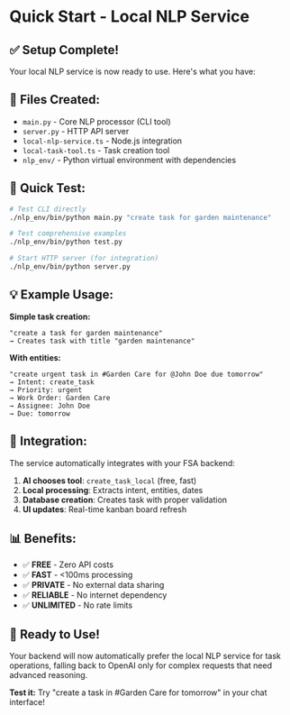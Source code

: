 # Quick Start - Local NLP Service

## ✅ Setup Complete!

Your local NLP service is now ready to use. Here's what you have:

## 📁 Files Created:
- `main.py` - Core NLP processor (CLI tool)
- `server.py` - HTTP API server
- `local-nlp-service.ts` - Node.js integration
- `local-task-tool.ts` - Task creation tool
- `nlp_env/` - Python virtual environment with dependencies

## 🚀 Quick Test:

```bash
# Test CLI directly
./nlp_env/bin/python main.py "create task for garden maintenance"

# Test comprehensive examples
./nlp_env/bin/python test.py

# Start HTTP server (for integration)
./nlp_env/bin/python server.py
```

## 💡 Example Usage:

**Simple task creation:**
```
"create a task for garden maintenance"
→ Creates task with title "garden maintenance"
```

**With entities:**
```
"create urgent task in #Garden Care for @John Doe due tomorrow"
→ Intent: create_task
→ Priority: urgent
→ Work Order: Garden Care
→ Assignee: John Doe
→ Due: tomorrow
```

## 🔧 Integration:

The service automatically integrates with your FSA backend:

1. **AI chooses tool**: `create_task_local` (free, fast)
2. **Local processing**: Extracts intent, entities, dates
3. **Database creation**: Creates task with proper validation
4. **UI updates**: Real-time kanban board refresh

## 📊 Benefits:

- ✅ **FREE** - Zero API costs
- ✅ **FAST** - <100ms processing
- ✅ **PRIVATE** - No external data sharing
- ✅ **RELIABLE** - No internet dependency
- ✅ **UNLIMITED** - No rate limits

## 🎯 Ready to Use!

Your backend will now automatically prefer the local NLP service for task operations, falling back to OpenAI only for complex requests that need advanced reasoning.

**Test it:** Try "create a task in #Garden Care for tomorrow" in your chat interface!
